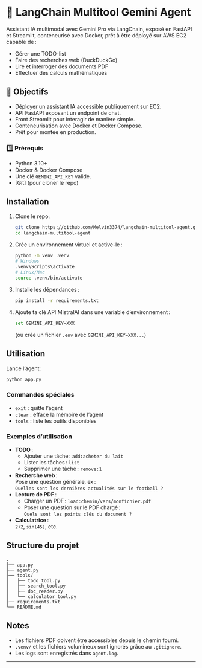 # 🚀 LangChain Multitool Gemini Agent
Assistant IA multimodal avec Gemini Pro via LangChain, exposé en FastAPI et Streamlit, conteneurisé avec Docker, prêt à être déployé sur AWS EC2 capable de :

- Gérer une TODO-list
- Faire des recherches web (DuckDuckGo)
- Lire et interroger des documents PDF
- Effectuer des calculs mathématiques

## 📌 Objectifs

- Déployer un assistant IA accessible publiquement sur EC2.
- API FastAPI exposant un endpoint de chat.
- Front Streamlit pour interagir de manière simple.
- Conteneurisation avec Docker et Docker Compose.
- Prêt pour montée en production.

### 1️⃣ Prérequis

- Python 3.10+
- Docker & Docker Compose
- Une clé `GEMINI_API_KEY` valide.
- [Git] (pour cloner le repo)

## Installation

1. Clone le repo :
   ```sh
   git clone https://github.com/Melvin3374/langchain-multitool-agent.git
   cd langchain-multitool-agent
   ```

2. Crée un environnement virtuel et active-le :
   ```sh
   python -m venv .venv
   # Windows
   .venv\Scripts\activate
   # Linux/Mac
   source .venv/bin/activate
   ```

3. Installe les dépendances :
   ```sh
   pip install -r requirements.txt
   ```

4. Ajoute ta clé API MistralAI dans une variable d’environnement :
   ```sh
   set GEMINI_API_KEY=XXX
   ```
   (ou crée un fichier `.env` avec `GEMINI_API_KEY=XXX...`)

## Utilisation

Lance l’agent :
```sh
python app.py
```

### Commandes spéciales

- `exit` : quitte l’agent
- `clear` : efface la mémoire de l’agent
- `tools` : liste les outils disponibles

### Exemples d’utilisation

- **TODO** :
  - Ajouter une tâche : `add:acheter du lait`
  - Lister les tâches : `list`
  - Supprimer une tâche : `remove:1`
- **Recherche web** :  
  Pose une question générale, ex :  
  `Quelles sont les dernières actualités sur le football ?`
- **Lecture de PDF** :
  - Charger un PDF : `load:chemin/vers/monfichier.pdf`
  - Poser une question sur le PDF chargé :  
    `Quels sont les points clés du document ?`
- **Calculatrice** :  
  `2+2`, `sin(45)`, etc.

## Structure du projet

```
.
├── app.py
├── agent.py
├── tools/
│   ├── todo_tool.py
│   ├── search_tool.py
│   ├── doc_reader.py
│   └── calculator_tool.py
├── requirements.txt
└── README.md
```

## Notes

- Les fichiers PDF doivent être accessibles depuis le chemin fourni.
- `.venv/` et les fichiers volumineux sont ignorés grâce au `.gitignore`.
- Les logs sont enregistrés dans `agent.log`.

---
